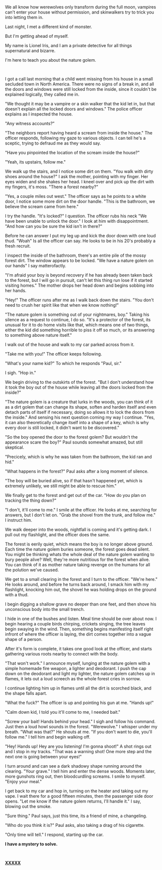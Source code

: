 We all know how werewolves only transform during the full moon, vampires can't enter your house without permission, and skinwalkers try to trick you into letting them in.

Last night, I met a different kind of monster.

But I'm getting ahead of myself.

My name is Lionel Iris, and I am a private detective for all things supernatural and bizarre.

I'm here to teach you about the nature golem.

&#x200B;

I got a call last morning that a child went missing from his house in a small secluded town in North America. There were no signs of a break in, and all the doors and windows were still locked from the inside, since it couldn't be explained logically, they called me in.

"We thought it may be a vampire or a skin walker that the kid let in, but that doesn't explain all the locked doors and windows." The police officer explains as I inspected the house.

"Any witness accounts?"

"The neighbors report having heard a scream from inside the house." The officer responds, following my gaze to various objects. I can tell he's a sceptic, trying to defraud me as they would say.

"Have you pinpointed the location of the scream inside the house?"

"Yeah, its upstairs, follow me."

We walk up the stairs, and I notice some dirt on them. "You walk with dirty shoes around the house?" I ask the mother, pointing with my finger. Her eyes widen and she shakes her head. I kneel over and pick up the dirt with my fingers, it's moss. "There a forest nearby?"

"Yes, a couple miles out west." The officer says as he points to a white door, I notice some more dirt on the door handle. "This is the bathroom, we believe the scream came from here."

I try the handle. "It's locked?" I question. The officer rubs his neck "We have been unable to unlock the door." I look at him with disappointment. "And how can you be sure the kid isn't in there?"

Before he can answer I put my leg up and kick the door down with one loud thud. "Woah" Is all the officer can say. He looks to be in his 20's probably a fresh recruit.

I inspect the inside of the bathroom, there's an entire pile of the mossy forest dirt. The window appears to be locked. "We have a nature golem on our hands" I say matterofactly.

"I'm afraid your boy is beyond recovery if he has already been taken back to the forest, but I will go in pursuit, can't let this thing run lose if it started visiting homes." The mother drops her head down and begins sobbing into her hands.

"Hey!" The officer runs after me as I walk back down the stairs. "You don't need to crush her spirit like that when we know nothing!"

"The nature golem is something out of your nightmares, boy." Taking his silence as a request to continue, I do so. "It's a protector of the forest, its unusual for it to do home visits like that, which means one of two things, either the kid did something horrible to piss it off so much, or its answering to something above nature itself."

I walk out of the house and walk to my car parked across from it.

"Take me with you!" The officer keeps following.

"What's your name kid?" To which he responds "Paul, sir."

I sigh. "Hop in."

We begin driving to the outskirts of the forest. "But I don't understand how it took the boy out of the house while leaving all the doors locked from the inside?"

"The nature golem is a creature that lurks in the woods, you can think of it as a dirt golem that can change its shape, soften and harden itself and even detach parts of itself if necessary, doing so allows it to lock the doors from the inside." And sensing his next question coming my way I continue. "Yes, it can also theoretically change itself into a shape of a key, which is why every door is still locked, it didn't want to be discovered."

"So the boy opened the door to the forest golem? But wouldn't the appearance scare the boy?" Paul sounds somewhat amazed, but still skeptical.

"Precicely, which is why he was taken from the bathroom, the kid ran and hid."

"What happens in the forest?" Paul asks after a long moment of silence.

"The boy will be buried alive, so if that hasn't happened yet, which is extremely unlikely, we still might be able to rescue him."

We finally get to the forest and get out of the car. "How do you plan on tracking the thing down?"

"I don't, it'll come to me." I smile at the officer. He looks at me, searching for answers, but I don't let on. "Grab the shovel from the trunk, and follow me." I instruct him.

We walk deeper into the woods, nightfall is coming and it's getting dark. I pull out my flashlight, and the officer does the same.

The forest is eerily quiet, which means the boy is no longer above ground. Each time the nature golem buries someone, the forest goes dead silent. You might be thinking whats the whole deal of the nature golem wanting to bury people alive? Well, they're more nutritious for the forest when alive. You can think of it as mother nature taking revenge on the humans for all the polution we've caused.

We get to a small clearing in the forest and I turn to the officer. "We're here." He looks around, and before he turns back around, I smack him with my flashlight, knocking him out, the shovel he was holding drops on the ground with a thud.

I begin digging a shallow grave no deeper than one feet, and then shove his unconscious body into the small trench.

I hide in one of the bushes and listen. Meal time should be over about now. I begin hearing a couple birds chirping, crickets singing, the tree leaves begin swaying in the wind. Then, something begins manifesting itself right infront of where the officer is laying, the dirt comes together into a vague shape of a person.

After it's form is complete, it takes one good look at the officer, and starts gathering various roots nearby to connect with the body.

"That won't work." I announce myself, lunging at the nature golem with a simple homemade fire weapon, a lighter and deodorant. I push the cap down on the deodorant and light my lighter, the nature golem catches up in flames, it lets out a loud screech as the whole forest cries in sorrow.

I continue lighting him up in flames until all the dirt is scorched black, and the shape falls apart.

"What the fuck?" The officer is up and pointing his gun at me. "Hands up!"

"Calm down kid, I told you it'll come to me, I needed bait."

"Screw your bait! Hands behind your head." I sigh and follow his command. Just then a loud howl sounds in the forest. "Werewolve." I whisper under my breath. "What was that?" He shouts at me. "If you don't want to die, you'll follow me." I tell him and begin walking off.

"Hey! Hands up! Hey are you listening! I'm gonna shoot!" A shot rings out and I stop in my tracks. "That was a warning shot! One more step and the next one is going between your eyes!"

I turn around and can see a dark shadowy shape running around the clearing. "Your grave." I tell him and enter the dense woods. Moments later, more gunshots ring out, then bloodcurdling screams. I smile to myself. "Enjoy your meal."

I get back to my car and hop in, turning on the heater and taking out my vape. I wait there for a good fifteen minutes, then the passenger side door opens. "Let me know if the nature golem returns, I'll handle it." I say, blowing out the smoke.

"Sure thing." Paul says, just this time, its a friend of mine, a changeling.

"Who do you think it is?" Paul asks, also taking a drag of his cigarette.

"Only time will tell." I respond, starting up the car.

**I have a mystery to solve.** 

&#x200B;

[**XXXXX**](https://www.reddit.com/user/Coureherritt)